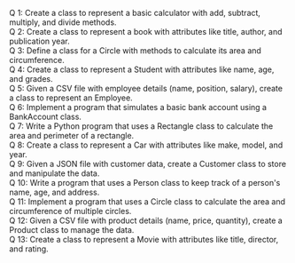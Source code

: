 Q 1: Create a class to represent a basic calculator with add, subtract, multiply, and divide methods. <br />
Q 2: Create a class to represent a book with attributes like title, author, and publication year. <br />
Q 3: Define a class for a Circle with methods to calculate its area and circumference. <br />
Q 4: Create a class to represent a Student with attributes like name, age, and grades. <br />
Q 5: Given a CSV file with employee details (name, position, salary), create a class to represent an Employee. <br />
Q 6: Implement a program that simulates a basic bank account using a BankAccount class. <br />
Q 7: Write a Python program that uses a Rectangle class to calculate the area and perimeter of a rectangle. <br />
Q 8: Create a class to represent a Car with attributes like make, model, and year. <br />
Q 9: Given a JSON file with customer data, create a Customer class to store and manipulate the data. <br />
Q 10: Write a program that uses a Person class to keep track of a person's name, age, and address. <br />
Q 11: Implement a program that uses a Circle class to calculate the area and circumference of multiple circles. <br />
Q 12: Given a CSV file with product details (name, price, quantity), create a Product class to manage the data. <br />
Q 13: Create a class to represent a Movie with attributes like title, director, and rating. <br />